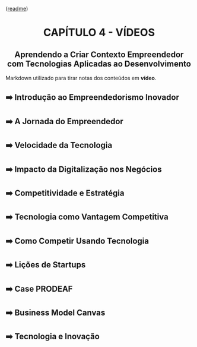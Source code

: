 <div name="readme-top">
    <p align="left">(<a href="../../README.md">readme</a>)</p>
    <h1 align=center>CAPÍTULO 4 - VÍDEOS</h1>
    <h2 align=center>Aprendendo a Criar Contexto Empreendedor com Tecnologias Aplicadas ao Desenvolvimento</h2>
</div>

Markdown utilizado para tirar notas dos conteúdos em **vídeo**.

## ➡️ Introdução ao Empreendedorismo Inovador

## ➡️ A Jornada do Empreendedor

## ➡️ Velocidade da Tecnologia

## ➡️ Impacto da Digitalização nos Negócios

## ➡️ Competitividade e Estratégia

## ➡️ Tecnologia como Vantagem Competitiva

## ➡️ Como Competir Usando Tecnologia

## ➡️ Lições de Startups

## ➡️ Case PRODEAF

## ➡️ Business Model Canvas

## ➡️ Tecnologia e Inovação
